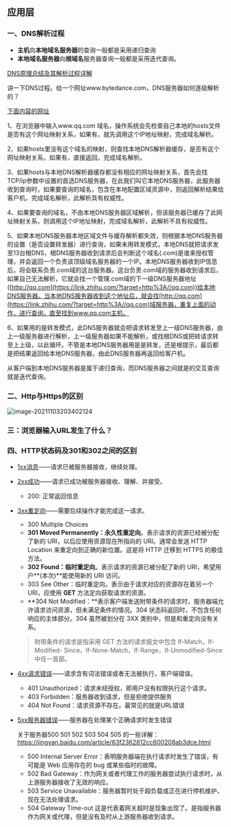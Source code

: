 ## 应用层

### 一、DNS解析过程

+ **主机**向**本地域名服务器**的查询一般都是采用递归查询
+ **本地域名服务器**向**根域名**服务器查询一般都是采用迭代查询。

[DNS原理总结及其解析过程详解](https://www.cnblogs.com/idmask/p/4485836.html)

讲一下DNS过程。给一个网址www.bytedance.com，DNS服务器如何逐级解析的？

[下面内容的网址](https://www.zhihu.com/question/23042131)

1、在浏览器中输入www.qq.com 域名，操作系统会先检查自己本地的hosts文件是否有这个网址映射关系，如果有，就先调用这个IP地址映射，完成域名解析。 

2、如果hosts里没有这个域名的映射，则查找本地DNS解析器缓存，是否有这个网址映射关系，如果有，直接返回，完成域名解析。 

3、如果hosts与本地DNS解析器缓存都没有相应的网址映射关系，首先会找TCP/ip参数中设置的首选DNS服务器，在此我们叫它本地DNS服务器，此服务器收到查询时，如果要查询的域名，包含在本地配置区域资源中，则返回解析结果给客户机，完成域名解析，此解析具有权威性。 

4、如果要查询的域名，不由本地DNS服务器区域解析，但该服务器已缓存了此网址映射关系，则调用这个IP地址映射，完成域名解析，此解析不具有权威性。 

5、如果本地DNS服务器本地区域文件与缓存解析都失效，则根据本地DNS服务器的设置（是否设置转发器）进行查询，如果未用转发模式，本地DNS就把请求发至13台根DNS，根DNS服务器收到请求后会判断这个域名(.com)是谁来授权管理，并会返回一个负责该顶级域名服务器的一个IP。本地DNS服务器收到IP信息后，将会联系负责.com域的这台服务器。这台负责.com域的服务器收到请求后，如果自己无法解析，它就会找一个管理.com域的下一级DNS服务器地址([http://qq.com](https://link.zhihu.com/?target=http%3A//qq.com))给本地DNS服务器。当本地DNS服务器收到这个地址后，就会找[http://qq.com](https://link.zhihu.com/?target=http%3A//qq.com)域服务器，重复上面的动作，进行查询，直至找到www.qq.com主机。 

6、如果用的是转发模式，此DNS服务器就会把请求转发至上一级DNS服务器，由上一级服务器进行解析，上一级服务器如果不能解析，或找根DNS或把转请求转至上上级，以此循环。不管是本地DNS服务器用是是转发，还是根提示，最后都是把结果返回给本地DNS服务器，由此DNS服务器再返回给客户机。 

​    从客户端到本地DNS服务器是属于递归查询，而DNS服务器之间就是的交互查询就是迭代查询。

### 二、Http与Https的区别

![image-20211103203402124](https://gitee.com/dlutlgy/window_typora/raw/master/images/image-20211103203402124.png)

### 三：浏览器输入URL发生了什么？



### 四、HTTP状态码及301和302之间的区别

- [1xx消息](https://zh.wikipedia.org/wiki/HTTP状态码#1xx消息)——请求已被服务器接收，继续处理。

- [2xx成功](https://zh.wikipedia.org/wiki/HTTP状态码#2xx成功)——请求已成功被服务器接收、理解、并接受。

  - 200: 正常返回信息

- [3xx重定向](https://zh.wikipedia.org/wiki/HTTP状态码#3xx重定向)——需要后续操作才能完成这一请求。

  - 300 Multiple Choices
  - **301 Moved Permanently：永久性重定向**。表示请求的资源已经被分配了新的 URI，以后应使用资源现在所指向的 URI。通常会发送 HTTP Location 来重定向到正确的新位置。这是将 HTTP 迁移到 HTTPS 的极佳方法。
  - **302 Found：临时重定向**。表示请求的资源已被分配了新的 URI，希望用户**(本次)**能使用新的 URI 访问。
  - 303 See Other：临时重定向。表示由于请求对应的资源存在着另一个 URI，应使用 **GET** 方法定向获取请求的资源。
  - **304 Not Modified：**表示客户端发送附带条件的请求时，服务器端允许请求访问资源，但未满足条件的情况。304 状态码返回时，不包含任何响应的主体部分。304 虽然被划分在 3XX 类别中，但是和重定向没有关系。

  > 附带条件的请求是指采用 GET 方法的请求报文中包含 If-Match，If-Modified- Since，If-None-Match，If-Range，If-Unmodified-Since 中任一首部。

- [4xx请求错误](https://zh.wikipedia.org/wiki/HTTP状态码#4xx请求错误)——请求含有词法错误或者无法被执行，客户端错误。

  - 401 Unauthorized：请求未经授权，即用户没有权限执行这个请求。
  - 403 Forbidden：服务器收到请求，但是拒绝提供服务
  - 404 Not Found：请求资源不存在。最常见的就是URL错误

- [5xx服务器错误](https://zh.wikipedia.org/wiki/HTTP状态码#5xx服务器错误)——服务器在处理某个正确请求时发生错误

  关于服务器500 501 502 503 504 505 的一些详解：https://jingyan.baidu.com/article/63f2362812cc600208ab3dce.html

  - 500 Internal Server Error：表明服务器端在执行请求时发生了错误，有可能是 Web 应用存在的 bug 或某些临时的故障。
  - 502 Bad Gateway：作为网关或者代理工作的服务器尝试执行请求时，从上游服务器接收了无效的响应。
  - 503 Service Unavailable：服务器暂时处于超负载或正在进行停机维护，现在无法处理请求。
  - 504 Gateway Time-out 这是代表着网关超时是现象出现了。是指服务器作为网关或代理，但是没有及时从上游服务器收到请求。







